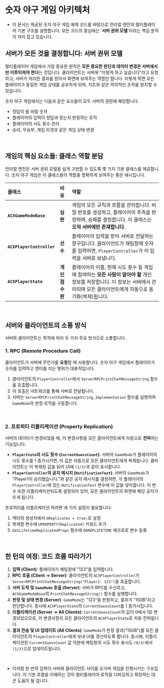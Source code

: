 # 숫자 야구 게임 아키텍처

- 이 문서는 제공된 숫자 야구 게임 예제 코드를 바탕으로 언리얼 엔진의 멀티플레이어 기본 구조를 설명합니다. 모든 코드의 중심에는 '**서버 권위 모델**'이라는 핵심 원칙이 자리 잡고 있습니다.

## 서버가 모든 것을 결정합니다: 서버 권위 모델

멀티플레이어 게임에서 가장 중요한 원칙은 **모든 중요한 판단과 데이터 변경은 서버에서만 이루어져야 한다**는 것입니다. 클라이언트는 서버에 "이렇게 하고 싶습니다"라고 요청하고, 서버가 처리한 결과를 받아서 화면에 보여주는 역할만 합니다. 이렇게 하면 모든 플레이어가 동일한 게임 상태를 공유하게 되며, 치트와 같은 악의적인 조작을 방지할 수 있습니다.

숫자 야구 게임에서는 다음과 같은 요소들이 모두 서버의 권한에 해당합니다.
* 정답이 될 비밀 숫자
* 플레이어의 입력이 정답과 맞는지 판정하는 로직
* 플레이어의 시도 횟수 관리
* 승리, 무승부, 게임 리셋과 같은 게임 상태 변경

<br/>

## 게임의 핵심 요소들: 클래스 역할 분담

언리얼 엔진은 서버 권위 모델을 쉽게 구현할 수 있도록 몇 가지 기본 클래스를 제공합니다. 숫자 야구 게임은 이 클래스들의 역할을 명확하게 보여주는 좋은 예시입니다.

| 클래스 | 비유 | 역할 |
| :--- | :--- | :--- |
| **`ACXGameModeBase`** | **심판** | 게임의 모든 규칙과 흐름을 관리합니다. 비밀 번호를 생성하고, 플레이어의 추측을 판정하며, 승패를 결정합니다. 이 클래스는 **오직 서버에만 존재합니다**. |
| **`ACXPlayerController`** | **선수** | 플레이어의 입력을 받아 서버로 전달하는 창구입니다. 클라이언트가 채팅창에 숫자를 입력하면, `PlayerController`가 이 입력을 서버로 보냅니다. |
| **`ACXPlayerState`** | **개인 점수판** | 플레이어의 이름, 현재 시도 횟수 등 게임에 참여하는 **모든 사람이 알아야 할** 개인 정보를 저장합니다. 이 정보는 서버에서 관리되며 모든 클라이언트에게 자동으로 동기화(복제)됩니다. |

<br/>

## 서버와 클라이언트의 소통 방식

서버와 클라이언트는 목적에 따라 두 가지 주요 방식으로 소통합니다.

### 1. RPC (Remote Procedure Call)
클라이언트가 서버에 무언가를 **요청**할 때 사용합니다. 숫자 야구 게임에서 플레이어가 숫자를 입력하고 엔터를 치는 행위가 대표적입니다.
1.  클라이언트의 `PlayerController`에서 `ServerRPCPrintChatMessageString` 함수를 호출합니다.
2.  이 호출은 네트워크를 통해 서버로 전달됩니다.
3.  서버는 `ServerRPCPrintChatMessageString_Implementation` 함수를 실행하여 `GameMode`의 판정 로직을 구동합니다.

<br/>

### 2. 프로퍼티 리플리케이션 (Property Replication)
서버의 데이터가 변경되었을 때, 이 변경사항을 모든 클라이언트에게 자동으로 **전파**하는 기능입니다.
* **`PlayerState`의 시도 횟수 (`CurrentGuessCount`)**: 서버의 `GameMode`가 플레이어의 시도 횟수를 1 증가시키면, 이 값은 자동으로 모든 클라이언트에게 복제됩니다. 클라이언트는 이 복제된 값을 읽어 UI에 `(1/3)`과 같이 표시합니다.
* **`PlayerController`의 공지 메시지 (`NotificationText`)**: 서버의 `GameMode`가 "Player1이 승리했습니다."와 같은 공지 메시지를 결정하면, 각 플레이어의 `PlayerController`에 있는 `NotificationText` 변수에 이 값을 넣어줍니다. 이 변수 또한 리플리케이션되도록 설정되어 있어, 모든 클라이언트의 화면에 해당 공지가 뜨게 됩니다.

프로퍼티를 리플리케이션 하려면 세 가지 설정이 필요합니다:
1.  액터의 생성자에서 `bReplicates = true;`로 설정
2.  복제할 변수에 `UPROPERTY(Replicated)` 키워드 추가
3.  `GetLifetimeReplicatedProps` 함수에 `DOREPLIFETIME` 매크로로 변수 등록

<br/>

## 한 턴의 여정: 코드 흐름 따라가기

1.  **입력 (Client)**: 플레이어가 채팅창에 "123"을 입력합니다.
2.  **RPC 호출 (Client → Server)**: 클라이언트의 `ACXPlayerController`가 `ServerRPCPrintChatMessageString("Player1: 123")`을 호출합니다.
3.  **서버 도착 및 `GameMode` 호출 (Server)**: 서버가 RPC를 수신하고, `ACXGameModeBase`의 `PrintChatMessageString()` 함수를 실행합니다.
4.  **판정 및 상태 변경 (Server)**: `GameMode`는 "123"을 판정하고, 결과가 "1S0B"라고 판단합니다. 동시에 `ACXPlayerState`의 `CurrentGuessCount`를 1 증가시킵니다.
5.  **리플리케이션 (Server → All Clients)**: `CurrentGuessCount`의 값이 0에서 1로 변경되었으므로, 이 변경사항이 모든 클라이언트의 `ACXPlayerState`로 자동 전파됩니다.
6.  **결과 전송 및 UI 업데이트 (All Clients)**: `GameMode`가 판정 결과("1S0B")를 모든 클라이언트의 `PlayerController`에게 보내 UI를 갱신하도록 합니다. 동시에, 리플리케이션된 `CurrentGuessCount` 값 덕분에 채팅창의 시도 횟수 표시도 `(0/3)`에서 `(1/3)`으로 업데이트됩니다.

<br/>

- 이처럼 한 번의 입력이 서버와 클라이언트 사이를 오가며 게임을 진행시키는 구조입니다. 이 기본 흐름을 이해하는 것이 멀티플레이어 로직을 디버깅하고 확장하는 데 큰 도움이 될 겁니다.
